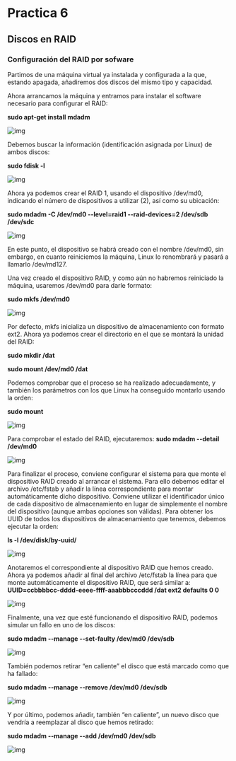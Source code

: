 # Practica 6
## Discos en RAID

### Configuración del RAID por sofware

Partimos de una máquina virtual ya instalada y configurada a la
que, estando apagada, añadiremos dos discos del mismo tipo y capacidad.

Ahora arrancamos la máquina y entramos para instalar el software necesario para
configurar el RAID:

**sudo apt-get install mdadm**

![img](https://github.com/Jovalga/SWAP/blob/master/Imagenes/p6-1.jpg)

Debemos buscar la información (identificación asignada por Linux) de ambos discos:

**sudo fdisk -l**

![img](https://github.com/Jovalga/SWAP/blob/master/Imagenes/p6-2.jpg)

Ahora ya podemos crear el RAID 1, usando el dispositivo /dev/md0, indicando el
número de dispositivos a utilizar (2), así como su ubicación:

**sudo mdadm -C /dev/md0 --level=raid1 --raid-devices=2 /dev/sdb /dev/sdc**

![img](https://github.com/Jovalga/SWAP/blob/master/Imagenes/p6-3.jpg)

En este punto, el dispositivo se habrá creado con el nombre /dev/md0, sin embargo,
en cuanto reiniciemos la máquina, Linux lo renombrará y pasará a llamarlo
/dev/md127.

Una vez creado el dispositivo RAID, y como aún no habremos reiniciado la máquina,
usaremos /dev/md0 para darle formato:

**sudo mkfs /dev/md0**

![img](https://github.com/Jovalga/SWAP/blob/master/Imagenes/p6-4.jpg)

Por defecto, mkfs inicializa un dispositivo de almacenamiento con formato ext2.
Ahora ya podemos crear el directorio en el que se montará la unidad del RAID:

**sudo mkdir /dat**

**sudo mount /dev/md0 /dat**

Podemos comprobar que el proceso se ha realizado adecuadamente, y también los
parámetros con los que Linux ha conseguido montarlo usando la orden:

**sudo mount**

![img](https://github.com/Jovalga/SWAP/blob/master/Imagenes/p6-5.jpg)

Para comprobar el estado del RAID, ejecutaremos:
**sudo mdadm --detail /dev/md0**

![img](https://github.com/Jovalga/SWAP/blob/master/Imagenes/p6-6.jpg)

Para finalizar el proceso, conviene configurar el sistema para que monte el dispositivo
RAID creado al arrancar el sistema. Para ello debemos editar el archivo /etc/fstab y
añadir la línea correspondiente para montar automáticamente dicho dispositivo.
Conviene utilizar el identificador único de cada dispositivo de almacenamiento en lugar
de simplemente el nombre del dispositivo (aunque ambas opciones son válidas). Para
obtener los UUID de todos los dispositivos de almacenamiento que tenemos, debemos
ejecutar la orden:

**ls -l /dev/disk/by-uuid/**

![img](https://github.com/Jovalga/SWAP/blob/master/Imagenes/p6-7.jpg)

Anotaremos el correspondiente al dispositivo RAID que hemos creado. Ahora ya
podemos añadir al final del archivo /etc/fstab la línea para que monte automáticamente
el dispositivo RAID, que será similar a:
**UUID=ccbbbbcc-dddd-eeee-ffff-aaabbbcccddd /dat ext2 defaults 0 0**

![img](https://github.com/Jovalga/SWAP/blob/master/Imagenes/p6-8.jpg)

Finalmente, una vez que esté funcionando el dispositivo RAID, podemos simular un
fallo en uno de los discos:

**sudo mdadm --manage --set-faulty /dev/md0 /dev/sdb**

![img](https://github.com/Jovalga/SWAP/blob/master/Imagenes/p6-9.jpg)

También podemos retirar “en caliente” el disco que está marcado como que ha fallado:

**sudo mdadm --manage --remove /dev/md0 /dev/sdb**

![img](https://github.com/Jovalga/SWAP/blob/master/Imagenes/p6-10.jpg)

Y por último, podemos añadir, también “en caliente”, un nuevo disco que vendría a
reemplazar al disco que hemos retirado:

**sudo mdadm --manage --add /dev/md0 /dev/sdb**

![img](https://github.com/Jovalga/SWAP/blob/master/Imagenes/p6-11.jpg)




